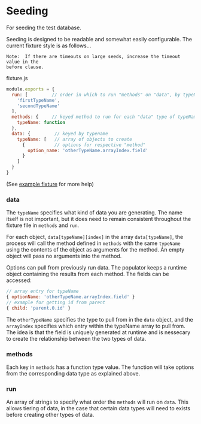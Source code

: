 Seeding
=======

For seeding the test database.

Seeding is designed to be readable and somewhat easily configurable.
The current fixture style is as follows...

```
Note:  If there are timeouts on large seeds, increase the timeout value in the
before clause.
```

fixture.js
```javascript
module.exports = {
  run: [         // order in which to run "methods" on "data", by typeName
    'firstTypeName',
    'secondTypeName'
  ],
  methods: {     // keyed method to run for each "data" type of typeName
    typeName: function
  },
  data: {         // keyed by typename
    typeName: [   // array of objects to create
      {           // options for respective "method"
        option_name: 'otherTypeName.arrayIndex.field'
      }
    ]
  }
}
```

(See [example fixture](./seed/example-fixture.js) for more help)

### data

The `typeName` specifies what kind of data you are generating. The name itself
is not important, but it does need to remain consistent throughout the
fixture file in `methods` and `run`.

For each object, `data[typeName][index]` in the array `data[typeName]`, the
process will call the method defined in `methods` with the same `typeName` using
the contents of the object as arguments for the method.  An empty object will
pass no arguments into the method.

Options can pull from previously run data.  The populator keeps a runtime object
containing the results from each method.  The fields can be accessed:

```javascript
// array entry for typeName
{ optionName: 'otherTypeName.arrayIndex.field' }
// example for getting id from parent
{ child: 'parent.0.id' }
```

The `otherTypeName` specifies the type to pull from in the `data` object, and
the `arrayIndex` specifies which entry within the typeName array to pull from.
The idea is that the field is uniquely generated at runtime and is nessecary to
create the relationship between the two types of data.

### methods

Each key in `methods` has a function type value.  The function will take options
from the corresponding data type as explained above.

### run

An array of strings to specify what order the `methods` will run on `data`.
This allows tiering of data, in the case that certain data types will need to
exists before creating other types of data.
